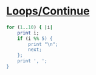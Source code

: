 [1]: http://rosettacode.org/wiki/Loops/Continue

# [Loops/Continue][1]

```ruby
for (1..10) { |i|
    print i;
    if (i %% 5) {
        print "\n";
        next;
    };
    print ', ';
}
```
